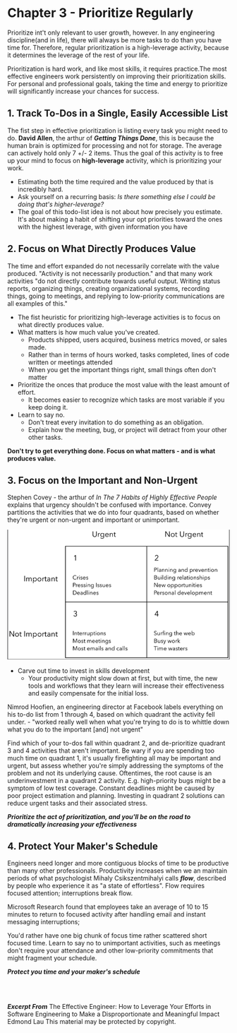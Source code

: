 # Chapter 3 - Prioritize Regularly

Prioritize int't only relevant to user growth, however. In any engineering discipline(and in life), there will always be more tasks to do than you have time for. Therefore, regular prioritization is a high-leverage activity, because it determines the leverage of the rest of your life.

Prioritization is hard work, and like most skills, it requires practice.The most effective engineers work persistently on improving their prioritization skills.
For personal and professional goals, taking the time and energy to prioritize will significantly increase your chances for success.



## **1. Track To-Dos in a Single, Easily Accessible List**

The fist step in effective prioritization is listing every task you might need to do. **David Allen**, the arthur of ***Getting Things Done***, this is because the human brain is optimized for processing and not for storage. The average can actively hold only 7 +/- 2 items. Thus the goal of this activity is to free up your mind to focus on **high-leverage** activity, which is prioritizing your work.
 - Estimating both the time required and the value produced by that is incredibly hard.
 - Ask yourself on a recurring basis: *Is there something else I could be doing that's higher-leverage?*
 - The goal of this todo-list idea is not about how precisely you estimate. It's about making a habit of shifting your opt priorities toward the ones with the highest leverage, with given information you have

## **2. Focus on What Directly Produces Value**
The time and effort expanded do not necessarily correlate with the value produced. "Activity is not necessarily production." and that many work activities "do not directly contribute towards useful output. Writing status reports, organizing things, creating organizational systems, recording things, going to meetings, and replying to low-priority communications are all examples of this."
- The fist heuristic for prioritizing high-leverage activities is to focus on what directly produces value.
- What matters is how much value you've created.
  - Products shipped, users acquired, business metrics moved, or sales made.
  - Rather than in terms of hours worked, tasks completed, lines of code written or meetings attended
  - When you get the important things right, small things often don't matter
- Prioritize the onces that produce the most value with the least amount of effort.
  - It becomes easier to recognize which tasks are most variable if you keep doing it.
- Learn to say no.
  -  Don't treat every invitation to do something as an obligation.
  -  Explain how the meeting, bug, or project will detract from your other other tasks.

**Don't try to get everything done. Focus on what matters - and is what produces value.**

## **3. Focus on the Important and Non-Urgent**
Stephen Covey - the arthur of *In The 7 Habits of Highly Effective People* explains that urgency shouldn't be confused with importance. Convey partitions the activities that we do into four quadrants, based on whether they're urgent or non-urgent and important or unimportant.

![Priority graph by Stephen Covey](priorityGraph.png "Priority graph by Stephen Covey")


- Carve out time to invest in skills development
  - Your productivity might slow down at first, but with time, the new tools and workflows that they learn will increase their effectiveness and easily compensate for the initial loss.

Nimrod Hoofien, an engineering director at Facebook labels everything on his to-do list from 1 through 4, based on which quadrant the activity fell under. - "worked really well when what you're trying to do is to whittle down what you do to the important [and] not urgent"

Find which of your to-dos fall within quadrant 2, and de-prioritize quadrant 3 and 4 activities that aren't important.
Be wary if you are spending too much time on quadrant 1, it's usually firefighting all may be important and urgent, but assess whether you're simply addressing the symptoms of the problem and not its underlying cause.
Oftentimes, the root cause is an underinvestment in a quadrant 2 activity. E.g. high-priority bugs might be a symptom of low test coverage. Constant deadlines might be caused by poor project estimation and planning. Investing in quadrant 2 solutions can reduce urgent tasks and their associated stress.

***Prioritize the act of prioritization, and you'll be on the road to dramatically increasing your effectiveness***

## **4. Protect Your Maker's Schedule**
Engineers need longer and more contiguous blocks of time to be productive than many other professionals. Productivity increases when we an maintain periods of what psychologist Mihaly Csikszentmihalyi calls ***flow***, described by people who experience it as "a state of effortless". Flow requires focused attention; interruptions break flow.

Microsoft Research found that employees take an average of 10 to 15 minutes to return to focused activity after handling email and instant messaging interruptions;

You'd rather have one big chunk of focus time rather scattered short focused time. Learn to say no to unimportant activities, such as meetings don't require your attendance and other low-priority commitments that might fragment your schedule.

***Protect you time and your maker's schedule***


<br />
<br />

***Excerpt From***
The Effective Engineer: How to Leverage Your Efforts in Software Engineering to Make a Disproportionate and Meaningful Impact
Edmond Lau
This material may be protected by copyright.